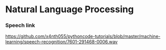 # Natural Language Processing

### Speech link
https://github.com/x4nth055/pythoncode-tutorials/blob/master/machine-learning/speech-recognition/7601-291468-0006.wav